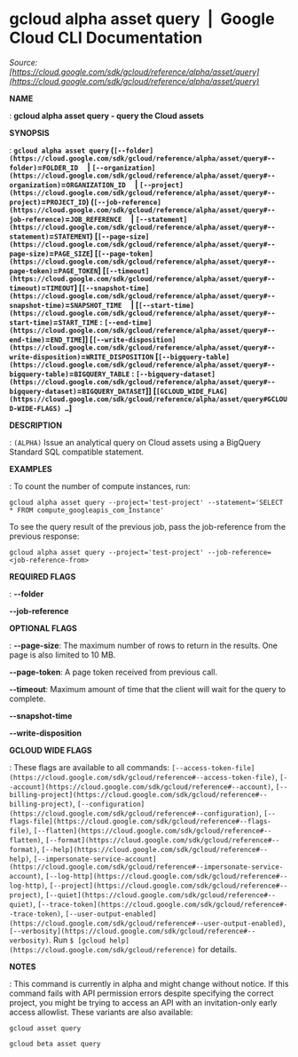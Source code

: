 # gcloud alpha asset query  |  Google Cloud CLI Documentation

*Source: [https://cloud.google.com/sdk/gcloud/reference/alpha/asset/query](https://cloud.google.com/sdk/gcloud/reference/alpha/asset/query)*

**NAME**

: **gcloud alpha asset query - query the Cloud assets**

**SYNOPSIS**

: **`gcloud alpha asset query` (`[--folder](https://cloud.google.com/sdk/gcloud/reference/alpha/asset/query#--folder)`=`FOLDER_ID`     | `[--organization](https://cloud.google.com/sdk/gcloud/reference/alpha/asset/query#--organization)`=`ORGANIZATION_ID`     | `[--project](https://cloud.google.com/sdk/gcloud/reference/alpha/asset/query#--project)`=`PROJECT_ID`) (`[--job-reference](https://cloud.google.com/sdk/gcloud/reference/alpha/asset/query#--job-reference)`=`JOB_REFERENCE`     | `[--statement](https://cloud.google.com/sdk/gcloud/reference/alpha/asset/query#--statement)`=`STATEMENT`) [`[--page-size](https://cloud.google.com/sdk/gcloud/reference/alpha/asset/query#--page-size)`=`PAGE_SIZE`] [`[--page-token](https://cloud.google.com/sdk/gcloud/reference/alpha/asset/query#--page-token)`=`PAGE_TOKEN`] [`[--timeout](https://cloud.google.com/sdk/gcloud/reference/alpha/asset/query#--timeout)`=`TIMEOUT`] [`[--snapshot-time](https://cloud.google.com/sdk/gcloud/reference/alpha/asset/query#--snapshot-time)`=`SNAPSHOT_TIME`     | [`[--start-time](https://cloud.google.com/sdk/gcloud/reference/alpha/asset/query#--start-time)`=`START_TIME` : `[--end-time](https://cloud.google.com/sdk/gcloud/reference/alpha/asset/query#--end-time)`=`END_TIME`]] [`[--write-disposition](https://cloud.google.com/sdk/gcloud/reference/alpha/asset/query#--write-disposition)`=`WRITE_DISPOSITION` [`[--bigquery-table](https://cloud.google.com/sdk/gcloud/reference/alpha/asset/query#--bigquery-table)`=`BIGQUERY_TABLE` : `[--bigquery-dataset](https://cloud.google.com/sdk/gcloud/reference/alpha/asset/query#--bigquery-dataset)`=`BIGQUERY_DATASET`]] [`[GCLOUD_WIDE_FLAG](https://cloud.google.com/sdk/gcloud/reference/alpha/asset/query#GCLOUD-WIDE-FLAGS) …`]**

**DESCRIPTION**

: `(ALPHA)` Issue an analytical query on Cloud assets using a BigQuery
Standard SQL compatible statement.

**EXAMPLES**

: To count the number of compute instances, run:

```
gcloud alpha asset query --project='test-project' --statement='SELECT * FROM compute_googleapis_com_Instance'
```

To see the query result of the previous job, pass the job-reference from the
previous response:

```
gcloud alpha asset query --project='test-project' --job-reference=<job-reference-from>
```

**REQUIRED FLAGS**

: **--folder**

**--job-reference**

**OPTIONAL FLAGS**

: **--page-size**:
The maximum number of rows to return in the results. One page is also limited to
10 MB.

**--page-token**:
A page token received from previous call.

**--timeout**:
Maximum amount of time that the client will wait for the query to complete.

**--snapshot-time**

**--write-disposition**

**GCLOUD WIDE FLAGS**

: These flags are available to all commands: `[--access-token-file](https://cloud.google.com/sdk/gcloud/reference#--access-token-file)`,
`[--account](https://cloud.google.com/sdk/gcloud/reference#--account)`, `[--billing-project](https://cloud.google.com/sdk/gcloud/reference#--billing-project)`,
`[--configuration](https://cloud.google.com/sdk/gcloud/reference#--configuration)`,
`[--flags-file](https://cloud.google.com/sdk/gcloud/reference#--flags-file)`,
`[--flatten](https://cloud.google.com/sdk/gcloud/reference#--flatten)`, `[--format](https://cloud.google.com/sdk/gcloud/reference#--format)`, `[--help](https://cloud.google.com/sdk/gcloud/reference#--help)`, `[--impersonate-service-account](https://cloud.google.com/sdk/gcloud/reference#--impersonate-service-account)`,
`[--log-http](https://cloud.google.com/sdk/gcloud/reference#--log-http)`,
`[--project](https://cloud.google.com/sdk/gcloud/reference#--project)`, `[--quiet](https://cloud.google.com/sdk/gcloud/reference#--quiet)`, `[--trace-token](https://cloud.google.com/sdk/gcloud/reference#--trace-token)`, `[--user-output-enabled](https://cloud.google.com/sdk/gcloud/reference#--user-output-enabled)`,
`[--verbosity](https://cloud.google.com/sdk/gcloud/reference#--verbosity)`.
Run `$ [gcloud help](https://cloud.google.com/sdk/gcloud/reference)` for details.

**NOTES**

: This command is currently in alpha and might change without notice. If this
command fails with API permission errors despite specifying the correct project,
you might be trying to access an API with an invitation-only early access
allowlist. These variants are also available:

```
gcloud asset query
```

```
gcloud beta asset query
```